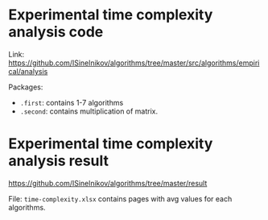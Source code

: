 # Experimental time complexity analysis code

Link: https://github.com/ISinelnikov/algorithms/tree/master/src/algorithms/empirical/analysis

Packages:
- `.first`: contains 1-7 algorithms
- `.second`: contains multiplication of matrix.

# Experimental time complexity analysis result

https://github.com/ISinelnikov/algorithms/tree/master/result

File: `time-complexity.xlsx` contains pages with avg values for each algorithms.
